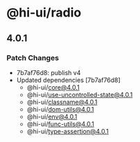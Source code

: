 # @hi-ui/radio

## 4.0.1

### Patch Changes

- 7b7af76d8: publish v4
- Updated dependencies [7b7af76d8]
  - @hi-ui/core@4.0.1
  - @hi-ui/use-uncontrolled-state@4.0.1
  - @hi-ui/classname@4.0.1
  - @hi-ui/dom-utils@4.0.1
  - @hi-ui/env@4.0.1
  - @hi-ui/func-utils@4.0.1
  - @hi-ui/type-assertion@4.0.1
